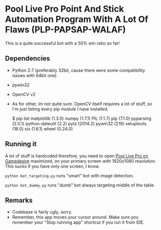 # Pool Live Pro Point And Stick Automation Program With A Lot Of Flaws (PLP-PAPSAP-WALAF)
This is a quite successful bot with a 50% win ratio so far!

## Dependencies
- Python 2.7 (preferably 32bit, cause there were some compatibility issues with 64bit one)
- pywin32
- OpenCV v2
- As for other, im not quite sure. OpenCV itself requires a lot of stuff, so I'm just listing every pip module I have installed.


    $ pip list
    matplotlib (1.3.0)
    numpy (1.7.1)
    PIL (1.1.7)
    pip (7.1.0)
    pyparsing (2.0.1)
    python-dateutil (2.2)
    pytz (2014.2)
    pywin32 (219)
    setuptools (16.0)
    six (1.6.1)
    wheel (0.24.0)
    

## Running it
A lot of stuff is hardcoded therefore, you need to open [Pool Live Pro on Gamedesire](http://www.gamedesire.com/#/?n=100&gg=143)
maximized, on your primary screen with 1920x1080 resolution. This sucks if you have only one screen, I know.

`python bot_targeting.py` runs "smart" bot with image detection.


`python bot_dummy.py` runs "dumb" bot always targeting middle of the table.

## Remarks
 - Codebase is fairly ugly, sorry.
 - Remember, this app moves your cursor around. Make sure you remember your "Stop running app" shortcut if you run it from IDE.

